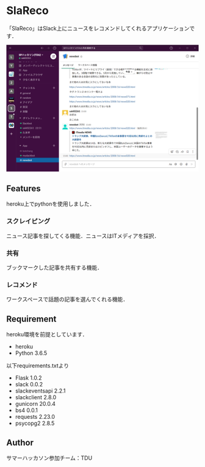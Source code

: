 # SlaReco

「SlaReco」はSlack上にニュースをレコメンドしてくれるアプリケーションです．

![frontimage](https://github.com/kouta0530/eventSlackBot/blob/master/materials/demo5.png?raw=true)

## Features

heroku上でpythonを使用しました．

### スクレイピング
ニュース記事を探してくる機能．ニュースはITメディアを採択．
### 共有
ブックマークした記事を共有する機能．
### レコメンド
ワークスペースで話題の記事を選んでくれる機能．

## Requirement

heroku環境を前提としています．
* heroku
* Python 3.6.5

以下requirements.txtより
* Flask 1.0.2
* slack 0.0.2
* slackeventsapi 2.2.1
* slackclient 2.8.0
* gunicorn 20.0.4
* bs4 0.0.1
* requests 2.23.0
* psycopg2 2.8.5

## Author
サマーハッカソン参加チーム：TDU
